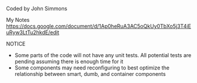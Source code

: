 Coded by John Simmons

My Notes
https://docs.google.com/document/d/1Ap0heRuA3AC5oQkUy0TbXo5j3T4iEuRyw3LtTu2hkdE/edit

NOTICE
- Some parts of the code will not have any unit tests. All potential tests are pending assuming there is enough time for it
- Some components may need reconfiguring to best optimize the relationship between smart, dumb, and container components